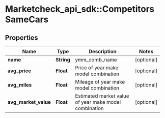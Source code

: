 # Marketcheck_api_sdk::CompetitorsSameCars

## Properties
Name | Type | Description | Notes
------------ | ------------- | ------------- | -------------
**name** | **String** | ymm_comb_name | [optional] 
**avg_price** | **Float** | Price of year make model combination | [optional] 
**avg_miles** | **Float** | Mileage of year make model combination | [optional] 
**avg_market_value** | **Float** | Estimated market value of year make model combination | [optional] 


